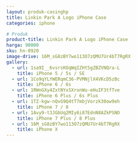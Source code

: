 ```yaml
---
layout: produk-casinghp
title: Linkin Park A Logo iPhone Case
categories: iphone

# Produk
product-title: Linkin Park A Logo iPhone Case
harga: 90000
sku: hn-0920
image-drive: 16M_sG8zBY7wo113O7zQMU7Ur4bT7RgRX
gallery:
  - url: 1sa9I__6vsrsKOqWqIZHt5gZBZVNQra-L
    title: iPhone 5 / 5s / SE
  - url: 1Co9qYLYWERqmC36-PVMNjlX4VKcD5zBc
    title: iPhone 6 / 6s
  - url: 1RWnGXy4ZxtNYxSXronWu-eHuIF3tfTve
    title: iPhone 6 Plus / 6s Plus
  - url: 1TZ-kgw-nQvG9Q4tT7mbjVorzk30ow9eh
    title: iPhone 7 / 8
  - url: 1Avy9-t3JGbUq2MIy6i87EdnN8AZkPSNO
    title: iPhone 7 Plus / 8 Plus
  - url: 16M_sG8zBY7wo113O7zQMU7Ur4bT7RgRX
    title: iPhone X
---
```

